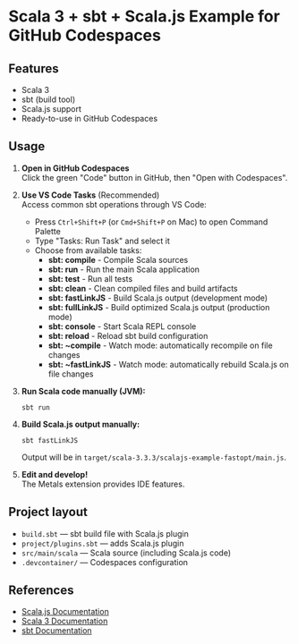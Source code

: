 # Scala 3 + sbt + Scala.js Example for GitHub Codespaces

## Features

- Scala 3
- sbt (build tool)
- Scala.js support
- Ready-to-use in GitHub Codespaces

## Usage

1. **Open in GitHub Codespaces**  
   Click the green "Code" button in GitHub, then "Open with Codespaces".

2. **Use VS Code Tasks** (Recommended)  
   Access common sbt operations through VS Code:
   - Press `Ctrl+Shift+P` (or `Cmd+Shift+P` on Mac) to open Command Palette
   - Type "Tasks: Run Task" and select it
   - Choose from available tasks:
     - **sbt: compile** - Compile Scala sources
     - **sbt: run** - Run the main Scala application
     - **sbt: test** - Run all tests
     - **sbt: clean** - Clean compiled files and build artifacts
     - **sbt: fastLinkJS** - Build Scala.js output (development mode)
     - **sbt: fullLinkJS** - Build optimized Scala.js output (production mode)
     - **sbt: console** - Start Scala REPL console
     - **sbt: reload** - Reload sbt build configuration
     - **sbt: ~compile** - Watch mode: automatically recompile on file changes
     - **sbt: ~fastLinkJS** - Watch mode: automatically rebuild Scala.js on file changes

3. **Run Scala code manually (JVM):**
   ```
   sbt run
   ```

4. **Build Scala.js output manually:**
   ```
   sbt fastLinkJS
   ```
   Output will be in `target/scala-3.3.3/scalajs-example-fastopt/main.js`.

5. **Edit and develop!**  
   The Metals extension provides IDE features.

## Project layout

- `build.sbt` — sbt build file with Scala.js plugin
- `project/plugins.sbt` — adds Scala.js plugin
- `src/main/scala` — Scala source (including Scala.js code)
- `.devcontainer/` — Codespaces configuration

## References

- [Scala.js Documentation](https://www.scala-js.org/doc/)
- [Scala 3 Documentation](https://docs.scala-lang.org/scala3/)
- [sbt Documentation](https://www.scala-sbt.org/documentation.html)